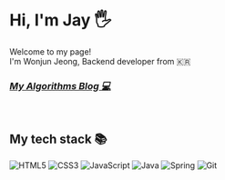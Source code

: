 <h1> Hi, I'm Jay 🖐 </h1>
Welcome to my page!<br>
I'm Wonjun Jeong, Backend developer from 🇰🇷

<p>
  <em>
    <h3>
      <a href="https://won4885.github.io/">
        My Algorithms Blog 💻
      </a>
    </h3>
  </em>
</p>

<br />
<h2> My tech stack 📚 </h2>

![HTML5](https://img.shields.io/badge/-HTML5-F05032?style=for-the-badge&logo=html5&logoColor=ffffff)
![CSS3](https://img.shields.io/badge/-CSS3-007ACC?style=for-the-badge&logo=css3)
![JavaScript](https://img.shields.io/badge/-JavaScript-%23F7DF1C?style=for-the-badge&logo=javascript&logoColor=000000&labelColor=%23F7DF1C&color=%23FFCE5A)
![Java](https://img.shields.io/badge/-Java-007ACC?style=for-the-badge&logo=Java&logoColor=white)
![Spring](https://img.shields.io/badge/-Spring-222222?style=for-the-badge&logo=Spring)
![Git](https://img.shields.io/badge/-Git-F05032?style=for-the-badge&logo=git&logoColor=ffffff)
